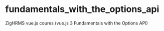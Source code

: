# fundamentals_with_the_options_api
ZigHRMS vue.js coures (vue.js 3 Fundamentals with the Options API)
